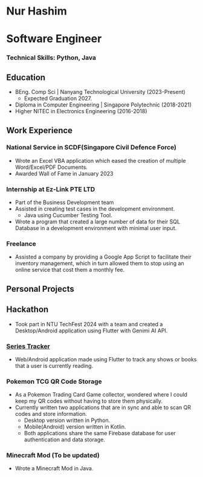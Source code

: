 # Nur Hashim

# Software Engineer

### Technical Skills: Python, Java



## Education
* BEng. Comp Sci | Nanyang Technological University (2023-Present)
    * Expected Graduation 2027.	
* Diploma in Computer Engineering | Singapore Polytechnic (2018-2021)
* Higher NITEC in Electronics Engineering (2016-2018)
  
## Work Experience
### National Service in SCDF(Singapore Civil Defence Force)
* Wrote an Excel VBA application which eased the creation of multiple Word/Excel/PDF Documents.
* Awarded Wall of Fame in January 2023

### Internship at Ez-Link PTE LTD
* Part of the Business Development team
* Assisted in creating test cases in the development environment.
   * Java using Cucumber Testing Tool.
* Wrote a program that created a large number of data for their SQL Database in a development environment with minimal user input.

### Freelance
* Assisted a company by providing a Google App Script to facilitate their inventory management, which in turn allowed them to stop using an online service that cost them a monthly fee.


## Personal Projects
## Hackathon
* Took part in NTU TechFest 2024 with a team and created a Desktop/Android application using Flutter with Genimi AI API.

### [Series Tracker](https://seriestracker.netlify.app/)
* Web/Android application made using Flutter to track any shows or books that a user is currently reading.

### Pokemon TCG QR Code Storage
* As a Pokemon Trading Card Game collector, wondered where I could keep my QR codes without having to store them physically.
* Currently written two applications that are in sync and able to scan QR codes and store information.
   * Desktop version written in Python.
   * Mobile(Android) version written in Kotlin.
   * Both applications share the same Firebase database for user authentication and data storage.

### Minecraft Mod (To be updated)
* Wrote a Minecraft Mod in Java.
